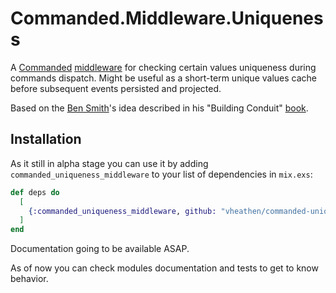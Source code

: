 # Commanded.Middleware.Uniqueness

A [Commanded](https://github.com/commanded/commanded) [middleware](https://hexdocs.pm/commanded/commands.html#middleware) for checking certain values uniqueness during commands dispatch. Might be useful as a short-term unique values cache before subsequent events persisted and projected.

Based on the [Ben Smith](https://github.com/slashdotdash)'s idea described in his "Building Conduit" [book](https://leanpub.com/buildingconduit).

## Installation

As it still in alpha stage you can use it by adding `commanded_uniqueness_middleware` to your list of dependencies in `mix.exs`:

```elixir
def deps do
  [
    {:commanded_uniqueness_middleware, github: "vheathen/commanded-uniqueness-middleware"}
  ]
end
```

Documentation going to be available ASAP.

As of now you can check modules documentation and tests to get to know behavior.